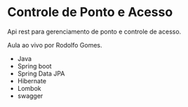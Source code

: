 # Controle de Ponto e Acesso

Api rest para gerenciamento de ponto e controle de acesso. 

Aula ao vivo por Rodolfo Gomes.

* Java 
* Spring boot
* Spring Data JPA 
* Hibernate
* Lombok
* swagger

